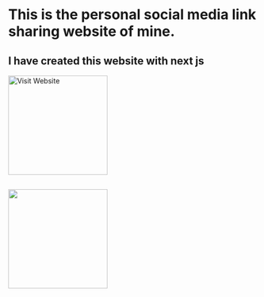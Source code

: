 # This is the personal social media link sharing website of mine.
## I have created this website with next js

[<img alt="Visit Website" src="https://agrilyze.ca/wp-content/uploads/2020/05/visit-website-button.png" width="200">](https://pratyay.vercel.app/)

##

<img src="https://github.com/Pratyay360/pratyay-profile/assets/61408566/fec0be10-e3e4-4991-bbc7-f3dbabd56574" width="200" />
